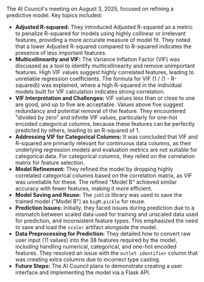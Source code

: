 The AI Council's meeting on August 3, 2025, focused on refining a predictive model. Key topics included:

  * **Adjusted R-squared:** They introduced Adjusted R-squared as a metric to penalize R-squared for models using highly collinear or irrelevant features, providing a more accurate measure of model fit. They noted that a lower Adjusted R-squared compared to R-squared indicates the presence of less important features.
  * **Multicollinearity and VIF:** The Variance Inflation Factor (VIF) was discussed as a tool to identify multicollinearity and remove unimportant features. High VIF values suggest highly correlated features, leading to unreliable regression coefficients. The formula for VIF (1 / (1 - R-squared)) was explained, where a high R-squared in the individual models built for VIF calculation indicates strong correlation.
  * **VIF Interpretation and Challenges:** VIF values less than or close to one are good, and up to five are acceptable. Values above five suggest redundancy and potential removal of the feature. They encountered "divided by zero" and infinite VIF values, particularly for one-hot encoded categorical columns, because these features can be perfectly predicted by others, leading to an R-squared of 1.
  * **Addressing VIF for Categorical Columns:** It was concluded that VIF and R-squared are primarily relevant for continuous data columns, as their underlying regression models and evaluation metrics are not suitable for categorical data. For categorical columns, they relied on the correlation matrix for feature selection.
  * **Model Refinement:** They refined the model by dropping highly correlated categorical columns based on the correlation matrix, as VIF was unreliable for these. The refined "Model B" achieved similar accuracy with fewer features, making it more efficient.
  * **Model Saving and Reuse:** The `joblib` library was used to save the trained model ("Model B") as `bigM.pickle` for reuse.
  * **Prediction Issues:** Initially, they faced issues during prediction due to a mismatch between scaled data used for training and unscaled data used for prediction, and inconsistent feature types. This emphasized the need to save and load the `scaler` artifact alongside the model.
  * **Data Preprocessing for Prediction:** They detailed how to convert raw user input (11 values) into the 38 features required by the model, including handling numerical, categorical, and one-hot encoded features. They resolved an issue with the `outlet identifier` column that was creating extra columns due to incorrect type casting.
  * **Future Steps:** The AI Council plans to demonstrate creating a user interface and implementing the model via a Flask API.
